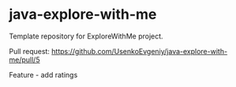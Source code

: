 # java-explore-with-me
Template repository for ExploreWithMe project.

Pull request: https://github.com/UsenkoEvgeniy/java-explore-with-me/pull/5

Feature - add ratings